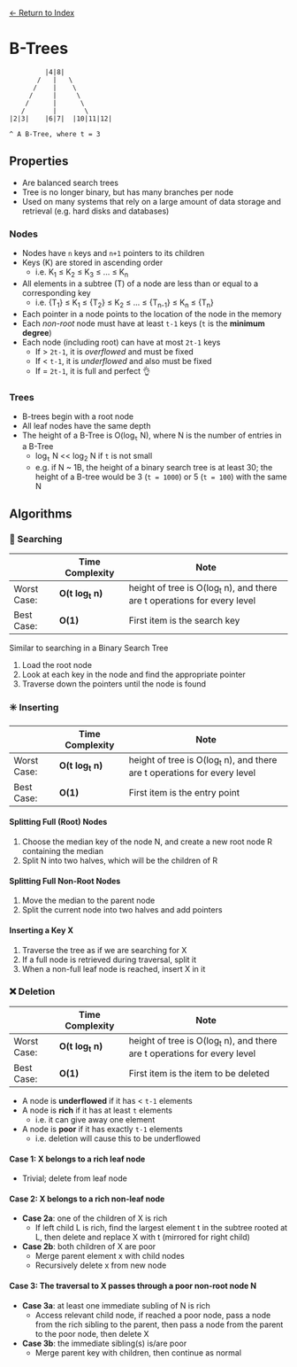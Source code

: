 [← Return to Index](https://github.com/cjmlgrto/fit2004-notes)

# B-Trees

```
         |4|8|
       /   |   \
      /    |    \
     /     |     \
    /      |      \
   /       |       \
|2|3|    |6|7|  |10|11|12|

^ A B-Tree, where t = 3

```

## Properties

- Are balanced search trees
- Tree is no longer binary, but has many branches per node
- Used on many systems that rely on a large amount of data storage and retrieval (e.g. hard disks and databases)

### Nodes

- Nodes have `n` keys and `n+1` pointers to its children
- Keys (K) are stored in ascending order
	- i.e. K<sub>1</sub> ≤ K<sub>2</sub> ≤ K<sub>3</sub> ≤ ... ≤ K<sub>n</sub>
- All elements in a subtree (T) of a node are less than or equal to a corresponding key
	- i.e. {T<sub>1</sub>} ≤ K<sub>1</sub> ≤ {T<sub>2</sub>} ≤ K<sub>2</sub> ≤ ... ≤ {T<sub>n-1</sub>} ≤ K<sub>n</sub> ≤ {T<sub>n</sub>}
- Each pointer in a node points to the location of the node in the memory
- Each _non-root_ node must have at least `t-1` keys (`t` is the **minimum degree**)
- Each node (including root) can have at most `2t-1` keys
	- If > `2t-1`, it is _overflowed_ and must be fixed
	- If < `t-1`, it is _underflowed_ and also must be fixed
	- If = `2t-1`, it is full and perfect 👌

### Trees

- B-trees begin with a root node
- All leaf nodes have the same depth
- The height of a B-Tree is O(log<sub>`t`</sub> N), where N is the number of entries in a B-Tree
	- log<sub>`t`</sub> N << log<sub>2</sub> N if `t` is not small
	- e.g. if N ~ 1B, the height of a binary search tree is at least 30; the height of a B-tree would be 3 (`t = 1000`) or 5 (`t = 100`) with the same N

## Algorithms

### 🔎 Searching

|             | Time Complexity              | Note |
|---          |---                      |---   |
| Worst Case: | **O(t log<sub>t</sub> n)**    | height of tree is O(log<sub>t</sub> n), and there are t operations for every level  |
| Best Case:  | **O(1)**    | First item is the search key

Similar to searching in a Binary Search Tree

1. Load the root node
2. Look at each key in the node and find the appropriate pointer
3. Traverse down the pointers until the node is found

### ✳️ Inserting

|             | Time Complexity              | Note |
|---          |---                      |---   |
| Worst Case: | **O(t log<sub>t</sub> n)**    | height of tree is O(log<sub>t</sub> n), and there are t operations for every level  |
| Best Case:  | **O(1)**    | First item is the entry point

#### Splitting Full (Root) Nodes

1. Choose the median key of the node N, and create a new root node R containing the median
2. Split N into two halves, which will be the children of R

#### Splitting Full Non-Root Nodes

1. Move the median to the parent node
2. Split the current node into two halves and add pointers

#### Inserting a Key X

1. Traverse the tree as if we are searching for X
2. If a full node is retrieved during traversal, split it
3. When a non-full leaf node is reached, insert X in it

### ❌ Deletion

|             | Time Complexity              | Note |
|---          |---                      |---   |
| Worst Case: | **O(t log<sub>t</sub> n)**    | height of tree is O(log<sub>t</sub> n), and there are t operations for every level  |
| Best Case:  | **O(1)**    | First item is the item to be deleted

- A node is **underflowed** if it has < `t-1` elements
- A node is **rich** if it has at least `t` elements 
	- i.e. it can give away one element
- A node is **poor** if it has exactly `t-1` elements
	- i.e. deletion will cause this to be underflowed

#### Case 1: X belongs to a rich leaf node

- Trivial; delete from leaf node

#### Case 2: X belongs to a rich non-leaf node

- **Case 2a**: one of the children of X is rich
	- If left child L is rich, find the largest element t in the subtree rooted at L, then delete and replace X with t (mirrored for right child)
- **Case 2b**: both children of X are poor
	- Merge parent element x with child nodes
	- Recursively delete x from new node

#### Case 3: The traversal to X passes through a poor non-root node N

- **Case 3a**: at least one immediate subling of N is rich
	- Access relevant child node, if reached a poor node, pass a node from the rich sibling to the parent, then pass a node from the parent to the poor node, then delete X
- **Case 3b**: the immediate sibling(s) is/are poor
	- Merge parent key with children, then continue as normal
